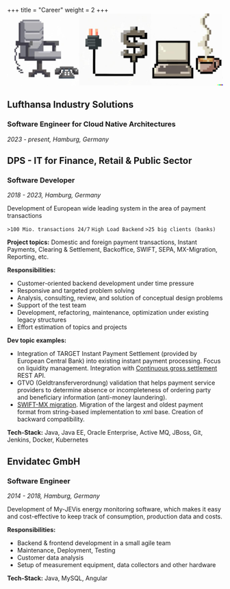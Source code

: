 +++
title = "Career"
weight = 2
+++
![work](images/work.jpg)
## Lufthansa Industry Solutions

<h3>Software Engineer for Cloud Native Architectures</h3>

_2023 - present, Hamburg, Germany_

## DPS - IT for Finance, Retail & Public Sector

<h3>Software Developer</h3>

_2018 - 2023, Hamburg, Germany_

Development of European wide leading system in the area of payment transactions

`>100 Mio. transactions 24/7`  `High Load Backend`  `>25 big clients (banks)`

**Project topics:**
Domestic and foreign payment transactions, Instant Payments, Clearing & Settlement, Backoffice, SWIFT, SEPA, MX-Migration, Reporting, etc.

**Responsibilities:** 
- Customer-oriented backend development under time pressure 
- Responsive and targeted problem solving 
- Analysis, consulting, review, and solution of conceptual design problems 
- Support of the test team 
- Development, refactoring, maintenance, optimization under existing legacy structures 
- Effort estimation of topics and projects

**Dev topic examples:**
- Integration of TARGET Instant Payment Settlement (provided by European Central Bank) into existing instant payment processing. Focus on liquidity management. Integration with [Continuous gross settlement](https://www.ebaclearing.eu/services/step2-t-system/settlement/) REST API.
- GTVO (Geldtransferverordnung) validation that helps payment service providers to determine absence or incompleteness of ordering party and beneficiary information (anti-money laundering).
- [SWIFT-MX migration](https://www.swift.com/standards/iso-20022/iso-20022-programme). Migration of the largest and oldest payment format from string-based implementation to xml base. Creation of backward compatibility.

**Tech-Stack:**
Java, Java EE, Oracle Enterprise, Active MQ, JBoss, Git, Jenkins, Docker, Kubernetes

## Envidatec GmbH

<h3>Software Engineer</h3>

_2014 - 2018, Hamburg, Germany_

Development of My-JEVis energy monitoring software, which makes it easy and cost-effective to keep track of consumption, production data and costs. 

**Responsibilities:** 
- Backend & frontend development in a small agile team
- Maintenance, Deployment, Testing
- Customer data analysis
- Setup of measurement equipment, data collectors and other hardware

**Tech-Stack:**
Java, MySQL, Angular

